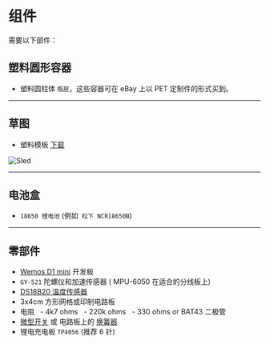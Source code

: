 # 组件

需要以下部件：

## 塑料圆形容器

- 塑料圆柱体 `瓶胚`，这些容器可在 eBay 上以 PET 定制件的形式买到。

***

## 草图

- 塑料模板 [下载](https://github.com/universam1/iSpindel/raw/master/drawer/)

![Sled](/pics/Schlitten_cad.jpg)
***

## 电池盒

- `18650 锂电池` (例如` 松下 NCR18650B`)

***

## 零部件

- [Wemos D1 mini](https://www.wemos.cc/en/latest/d1/d1_mini.html) 开发板
- `GY-521`  陀螺仪和加速传感器 ( MPU-6050 在适合的分线板上)
- [DS18B20 温度传感器](https://www.maximintegrated.com/en/products/analog/sensors-and-sensor-interface/DS18B20.html)
- 3x4cm 方形网格或印制电路板
- 电阻
  - 4k7 ohms
  - 220k ohms
  - 330 ohms or BAT43 二极管
- [微型开关](http://www.reichelt.de/Schiebeschalter/SS-ESP201/3/index.html?ACTION=3&LA=446&ARTICLE=112179&GROUPID=7595&artnr=SS+ESP201&SEARCH=SS%2BESP201)
或 电路板上的 [换簧器](http://www.reichelt.de/Reedrelais/KSK-1C90/3/index.html?ACTION=3&LA=446&ARTICLE=27696&GROUPID=7617&artnr=KSK+1C90&SEARCH=KSK%2B1C90)
- 锂电充电板 `TP4056` (推荐 6 针)
